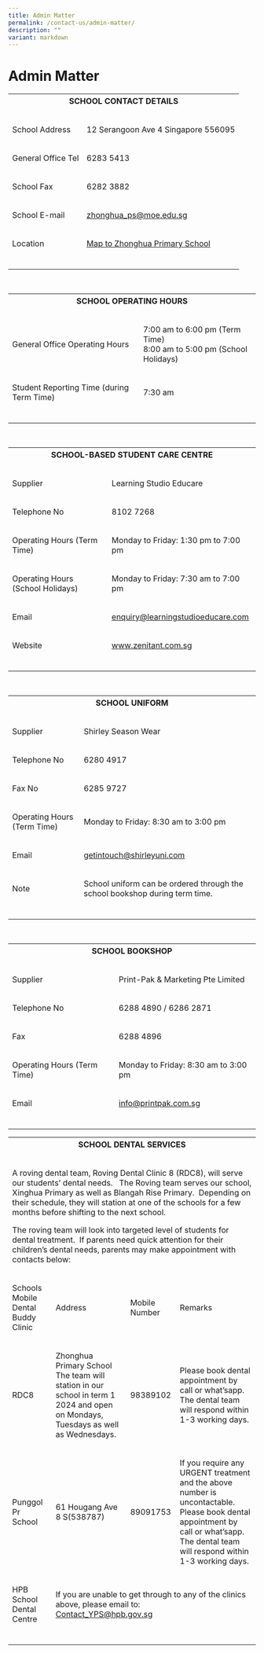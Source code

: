 ```yaml
---
title: Admin Matter
permalink: /contact-us/admin-matter/
description: ""
variant: markdown
---
```

<h1><strong>Admin Matter</strong></h1><table><tbody><tr><th rowspan="1" colspan="4"><center>SCHOOL CONTACT DETAILS<p></p></center></th></tr><tr><td rowspan="1" colspan="2"><p>School Address</p></td><td rowspan="1" colspan="2"><p>12 Serangoon Ave 4 Singapore 556095</p></td></tr><tr><td rowspan="1" colspan="2"><p>General Office Tel</p></td><td rowspan="1" colspan="2"><p>6283 5413</p></td></tr><tr><td rowspan="1" colspan="2"><p>School Fax</p></td><td rowspan="1" colspan="2"><p>6282 3882</p></td></tr><tr><td rowspan="1" colspan="2"><p>School E-mail</p></td><td rowspan="1" colspan="2"><p><a href="mailto:zhonghua_ps@moe.edu.sg" rel="noopener noreferrer nofollow" target="_blank"><u>zhonghua_ps@moe.edu.sg</u></a></p></td></tr><tr><td rowspan="1" colspan="2"><p>Location</p></td><td rowspan="1" colspan="2"><p><a href="https://www.google.com/maps/place/Zhonghua+Primary+School/@1.3598585,103.8673854,17z/data=!3m2!4b1!5s0x31da17aa2967fb09:0xcf3121e3b5fa38f6!4m6!3m5!1s0x31da17aa39517ac9:0xec3925b798d00a36!8m2!3d1.3598531!4d103.8695741!16s%2Fg%2F1tg29" rel="noopener noreferrer nofollow" target="_blank"><u>Map to Zhonghua Primary School</u></a></p></td></tr><tr><td rowspan="1" colspan="1"><p></p></td><td rowspan="1" colspan="1"><p></p></td><td rowspan="1" colspan="1"><p></p></td><td rowspan="1" colspan="1"><p></p></td></tr></tbody></table><p><br></p><table><tbody><tr><th rowspan="1" colspan="4"><center>SCHOOL OPERATING HOURS<p></p></center></th></tr><tr><td rowspan="1" colspan="2"><p>General Office Operating Hours</p></td><td rowspan="1" colspan="2"><p>7:00 am to 6:00 pm (Term Time) <br>8:00 am to 5:00 pm (School Holidays)</p></td></tr><tr><td rowspan="1" colspan="2"><p>Student Reporting Time (during Term Time)</p></td><td rowspan="1" colspan="2"><p>7:30 am</p></td></tr><tr><td rowspan="1" colspan="1"><p></p></td><td rowspan="1" colspan="1"><p></p></td><td rowspan="1" colspan="1"><p></p></td><td rowspan="1" colspan="1"><p></p></td></tr></tbody></table><p><br></p><table><tbody><tr><th rowspan="1" colspan="4"><center>SCHOOL-BASED STUDENT CARE CENTRE<p></p></center></th></tr><tr><td rowspan="1" colspan="2"><p>Supplier</p></td><td rowspan="1" colspan="2"><p>Learning Studio Educare</p></td></tr><tr><td rowspan="1" colspan="2"><p>Telephone No</p></td><td rowspan="1" colspan="2"><p>8102 7268</p></td></tr><tr><td rowspan="1" colspan="2"><p>Operating Hours (Term Time)</p></td><td rowspan="1" colspan="2"><p>Monday to Friday: 1:30 pm to 7:00 pm</p></td></tr><tr><td rowspan="1" colspan="2"><p>Operating Hours (School Holidays)</p></td><td rowspan="1" colspan="2"><p>Monday to Friday: 7:30 am to 7:00 pm</p></td></tr><tr><td rowspan="1" colspan="2"><p>Email</p></td><td rowspan="1" colspan="2"><p><a href="mailto:enquiry@learningstudioeducare.com" rel="noopener noreferrer nofollow" target="_blank"><u>enquiry@learningstudioeducare.com</u></a></p></td></tr><tr><td rowspan="1" colspan="2"><p>Website</p></td><td rowspan="1" colspan="2"><p><a href="http://www.zenitant.com.sg/" rel="noopener noreferrer nofollow" target="_blank"><u>www.zenitant.com.sg</u></a></p></td></tr><tr><td rowspan="1" colspan="1"><p></p></td><td rowspan="1" colspan="1"><p></p></td><td rowspan="1" colspan="1"><p></p></td><td rowspan="1" colspan="1"><p></p></td></tr></tbody></table><p><br></p><table><tbody><tr><th rowspan="1" colspan="4"><center>SCHOOL UNIFORM<p></p></center></th></tr><tr><td rowspan="1" colspan="2"><p>Supplier</p></td><td rowspan="1" colspan="2"><p>Shirley Season Wear</p></td></tr><tr><td rowspan="1" colspan="2"><p>Telephone No</p></td><td rowspan="1" colspan="2"><p>6280 4917</p></td></tr><tr><td rowspan="1" colspan="2"><p>Fax No</p></td><td rowspan="1" colspan="2"><p>6285 9727</p></td></tr><tr><td rowspan="1" colspan="2"><p>Operating Hours (Term Time)</p></td><td rowspan="1" colspan="2"><p>Monday to Friday: 8:30 am to 3:00 pm</p></td></tr><tr><td rowspan="1" colspan="2"><p>Email</p></td><td rowspan="1" colspan="2"><p><a href="mailto:getintouch@shirleyuni.com" rel="noopener noreferrer nofollow" target="_blank"><u>getintouch@shirleyuni.com</u></a></p></td></tr><tr><td rowspan="1" colspan="2"><p>Note</p></td><td rowspan="1" colspan="2"><p>School uniform can be ordered through the school bookshop during term time.</p></td></tr><tr><td rowspan="1" colspan="2"><p></p></td><td rowspan="1" colspan="1"><p></p></td><td rowspan="1" colspan="1"><p></p></td></tr></tbody></table><p><br></p><table><tbody><tr><th rowspan="1" colspan="4"><center>SCHOOL BOOKSHOP<p></p></center></th></tr><tr><td rowspan="1" colspan="2"><p>Supplier</p></td><td rowspan="1" colspan="2"><p>Print-Pak &amp; Marketing Pte Limited</p></td></tr><tr><td rowspan="1" colspan="2"><p>Telephone No</p></td><td rowspan="1" colspan="2"><p>6288 4890 / 6286 2871</p></td></tr><tr><td rowspan="1" colspan="2"><p>Fax</p></td><td rowspan="1" colspan="2"><p>6288 4896</p></td></tr><tr><td rowspan="1" colspan="2"><p>Operating Hours (Term Time)</p></td><td rowspan="1" colspan="2"><p>Monday to Friday: 8:30 am to 3:00 pm</p></td></tr><tr><td rowspan="1" colspan="2"><p>Email</p></td><td rowspan="1" colspan="2"><p><a href="mailto:info@printpak.com.sg" rel="noopener noreferrer nofollow" target="_blank"><u>info@printpak.com.sg</u></a></p></td></tr><tr><td rowspan="1" colspan="2"><p></p></td><td rowspan="1" colspan="1"><p></p></td><td rowspan="1" colspan="1"><p></p></td></tr></tbody></table><p></p><p></p><table><tbody><tr><th rowspan="1" colspan="4"><center>SCHOOL DENTAL SERVICES<p></p></center></th></tr><tr><td rowspan="1" colspan="4"><p>A roving dental team, Roving Dental Clinic 8 (RDC8), will serve our students’ dental needs.&nbsp;&nbsp; The Roving team serves our school, Xinghua Primary as well as Blangah Rise Primary.&nbsp; Depending on their schedule, they will station at one of the schools for a few months before shifting to the next school.
<br></p><p></p><p>The roving team will look into targeted level of students for dental treatment.&nbsp; If parents need quick attention for their children’s dental needs, parents may make appointment with contacts below:&nbsp;&nbsp;</p></td></tr><tr><td rowspan="1" colspan="1"><p>Schools Mobile Dental Buddy Clinic</p></td><td rowspan="1" colspan="1"><p>Address</p></td><td rowspan="1" colspan="1"><p>Mobile Number</p></td><td rowspan="1" colspan="1"><p>Remarks</p></td></tr><tr><td rowspan="1" colspan="1"><p>RDC8</p></td><td rowspan="1" colspan="1"><p>Zhonghua Primary School<br>The team will station in our school in term 1 2024 and open on Mondays, Tuesdays as well as Wednesdays.</p></td><td rowspan="1" colspan="1"><p>98389102</p></td><td rowspan="1" colspan="1"><p>Please book dental appointment by call or what’sapp.&nbsp; The dental team will respond within 1-3 working days.</p></td></tr><tr><td rowspan="1" colspan="1"><p>Punggol Pr School</p></td><td rowspan="1" colspan="1"><p>61 Hougang Ave 8 S(538787)</p></td><td rowspan="1" colspan="1"><p>89091753</p></td><td rowspan="1" colspan="1"><p>If you require any URGENT treatment and the above number is uncontactable.<br>Please book dental appointment by call or what’sapp.&nbsp; The dental team will respond within 1-3 working days.</p></td></tr><tr><td rowspan="1" colspan="1"><p>HPB School Dental Centre</p></td><td rowspan="1" colspan="3"><p>If you are unable to get through to any of the clinics above, please email to:<br><a href="Contact_YPS@hpb.gov.sg" rel="noopener noreferrer nofollow" target="_blank">Contact_YPS@hpb.gov.sg</a></p></td></tr><tr><td rowspan="1" colspan="1"><p></p></td><td rowspan="1" colspan="1"><p></p></td><td rowspan="1" colspan="1"><p></p></td><td rowspan="1" colspan="1"><p></p></td></tr></tbody></table><p></p>